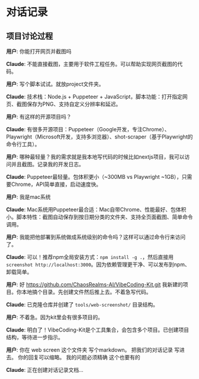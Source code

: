 # 对话记录

## 项目讨论过程

**用户**: 你能打开网页并截图吗

**Claude**: 不能直接截图，主要用于软件工程任务。可以帮助实现网页截图的代码。

**用户**: 写个脚本试试。就放project文件夹。

**Claude**: 技术栈：Node.js + Puppeteer + JavaScript，脚本功能：打开指定网页、截图保存为PNG、支持自定义分辨率和延迟。

**用户**: 有这样的开源项目吗？

**Claude**: 有很多开源项目：Puppeteer（Google开发，专注Chrome）、Playwright（Microsoft开发，支持多浏览器）、shot-scraper（基于Playwright的命令行工具）。

**用户**: 哪种最轻量？我的需求就是我本地写代码的时候比如nextjs项目，我可以访问并且截图。记录我的开发日志。

**Claude**: Puppeteer最轻量。包体积更小（~300MB vs Playwright ~1GB），只需要Chrome，API简单直接，启动速度快。

**用户**: 我是mac系统

**Claude**: Mac系统用Puppeteer最合适：Mac自带Chrome、性能最好、包体积小。脚本特性：截图自动保存到按日期分类的文件夹、支持全页面截图、简单命令调用。

**用户**: 我能把他部署到系统做成系统级别的命令吗？这样可以通过命令行来访问了。

**Claude**: 可以！推荐npm全局安装方式：`npm install -g .`，然后直接用 `screenshot http://localhost:3000`。因为依赖管理更干净、可以发布到npm、卸载简单。

**用户**: 好 https://github.com/ChaosRealms-AI/VibeCoding-Kit.git 我新建的项目。你本地搞个目录。先创建文件然后推上去。不着急写代码。

**Claude**: 已克隆仓库并创建了 `tools/web-screenshot/` 目录结构。

**用户**: 不着急。因为kit里会有很多项目的。

**Claude**: 明白了！VibeCoding-Kit是个工具集合，会包含多个项目。已创建项目结构，等待进一步指示。

**用户**: 你在 web screen 这个文件夹 写个markdown。 把我们的对话记录 写进去。 你的回复可以缩略。 我的问题必须精确 这个也要有的

**Claude**: 正在创建对话记录文档...